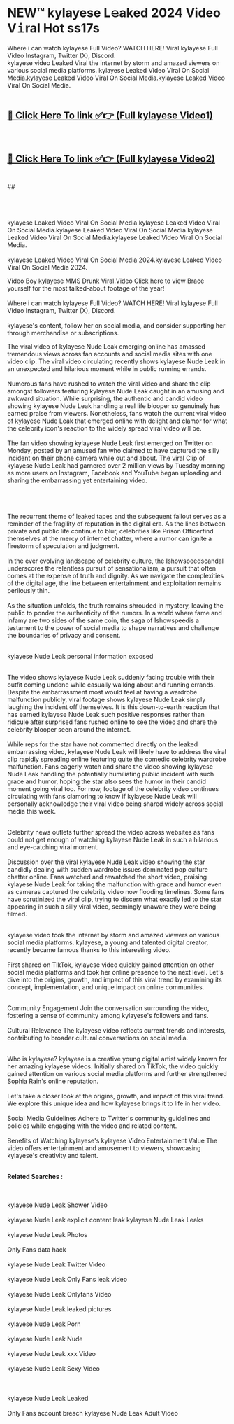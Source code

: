 
# NEW™ kylayese L𝚎aked 2024 Video V𝚒ral Hot ss17s

Where i can watch kylayese Full Video? WATCH HERE! Viral kylayese Full Video Instagram, Twitter (X), Discord. <br>
kylayese video Leaked Viral the internet by storm and amazed viewers on various social media platforms. kylayese Leaked Video Viral On Social Media.kylayese Leaked Video Viral On Social Media.kylayese Leaked Video Viral On Social Media.<br>
 <br>

##  <a href="https://clipsfans.site?title=kylayese&ref=git">🔴 Click Here To link ✅👉 (Full kylayese Video1) </a><br>
  <br>

##  <a href="https://clipsfans.site?title=kylayese&ref=git">🔴 Click Here To link ✅👉 (Full kylayese Video2)</a><br>
  <br>
  ##


  <br>

  <br>

<br><br>
kylayese Leaked Video Viral On Social Media.kylayese Leaked Video Viral On Social Media.kylayese Leaked Video Viral On Social Media.kylayese Leaked Video Viral On Social Media.kylayese Leaked Video Viral On Social Media.
<br><br>
kylayese Leaked Video Viral On Social Media 2024.kylayese Leaked Video Viral On Social Media 2024.


Video Boy kylayese MMS Drunk Viral.Video Click here to view Brace yourself for the most talked-about footage of the year!
<br><br>
Where i can watch kylayese Full Video? WATCH HERE! Viral kylayese Full Video Instagram, Twitter (X), Discord.
<br><br>
kylayese's content, follow her on social media, and consider supporting her through merchandise or subscriptions.


The viral video of kylayese Nude Leak emerging online has amassed tremendous views across fan accounts and social media sites with one video clip. The viral video circulating recently shows kylayese Nude Leak in an unexpected and hilarious moment while in public running errands.
<br><br>
Numerous fans have rushed to watch the viral video and share the clip amongst followers featuring kylayese Nude Leak caught in an amusing and awkward situation. While surprising, the authentic and candid video showing kylayese Nude Leak handling a real life blooper so genuinely has earned praise from viewers. Nonetheless, fans watch the current viral video of kylayese Nude Leak that emerged online with delight and clamor for what the celebrity icon's reaction to the widely spread viral video will be.
<br><br>
The fan video showing kylayese Nude Leak first emerged on Twitter on Monday, posted by an amused fan who claimed to have captured the silly incident on their phone camera while out and about. The viral Clip of kylayese Nude Leak had garnered over 2 million views by Tuesday morning as more users on Instagram, Facebook and YouTube began uploading and sharing the embarrassing yet entertaining video.
<br><br>


<br><br>
The recurrent theme of leaked tapes and the subsequent fallout serves as a reminder of the fragility of reputation in the digital era. As the lines between private and public life continue to blur, celebrities like Prison Officerfind themselves at the mercy of internet chatter, where a rumor can ignite a firestorm of speculation and judgment.
<br><br>
In the ever evolving landscape of celebrity culture, the Ishowspeedscandal underscores the relentless pursuit of sensationalism, a pursuit that often comes at the expense of truth and dignity. As we navigate the complexities of the digital age, the line between entertainment and exploitation remains perilously thin.
<br><br>
As the situation unfolds, the truth remains shrouded in mystery, leaving the public to ponder the authenticity of the rumors. In a world where fame and infamy are two sides of the same coin, the saga of Ishowspeedis a testament to the power of social media to shape narratives and challenge the boundaries of privacy and consent.
<br><br>





kylayese Nude Leak personal information exposed
<br><br>



The video shows kylayese Nude Leak suddenly facing trouble with their outfit coming undone while casually walking about and running errands. Despite the embarrassment most would feel at having a wardrobe malfunction publicly, viral footage shows kylayese Nude Leak simply laughing the incident off themselves. It is this down-to-earth reaction that has earned kylayese Nude Leak such positive responses rather than ridicule after surprised fans rushed online to see the video and share the celebrity blooper seen around the internet.
<br><br>
While reps for the star have not commented directly on the leaked embarrassing video, kylayese Nude Leak will likely have to address the viral clip rapidly spreading online featuring quite the comedic celebrity wardrobe malfunction. Fans eagerly watch and share the video showing kylayese Nude Leak handling the potentially humiliating public incident with such grace and humor, hoping the star also sees the humor in their candid moment going viral too. For now, footage of the celebrity video continues circulating with fans clamoring to know if kylayese Nude Leak will personally acknowledge their viral video being shared widely across social media this week.
<br><br>

Celebrity news outlets further spread the video across websites as fans could not get enough of watching kylayese Nude Leak in such a hilarious and eye-catching viral moment.
<br><br>
Discussion over the viral kylayese Nude Leak video showing the star candidly dealing with sudden wardrobe issues dominated pop culture chatter online. Fans watched and rewatched the short video, praising kylayese Nude Leak for taking the malfunction with grace and humor even as cameras captured the celebrity video now flooding timelines. Some fans have scrutinized the viral clip, trying to discern what exactly led to the star appearing in such a silly viral video, seemingly unaware they were being filmed.
<br><br>


kylayese video took the internet by storm and amazed viewers on various social media platforms. kylayese, a young and talented digital creator, recently became famous thanks to this interesting video.
<br><br>
First shared on TikTok, kylayese video quickly gained attention on other social media platforms and took her online presence to the next level. Let's dive into the origins, growth, and impact of this viral trend by examining its concept, implementation, and unique impact on online communities.
<br><br>

Community Engagement Join the conversation surrounding the video, fostering a sense of community among kylayese's followers and fans.
<br><br>
Cultural Relevance The kylayese video reflects current trends and interests, contributing to broader cultural conversations on social media.
<br><br>




Who is kylayese? kylayese is a creative young digital artist widely known for her amazing kylayese videos. Initially shared on TikTok, the video quickly gained attention on various social media platforms and further strengthened Sophia Rain's online reputation.
<br><br>
Let's take a closer look at the origins, growth, and impact of this viral trend. We explore this unique idea and how kylayese brings it to life in her video.
<br><br>
Social Media Guidelines Adhere to Twitter's community guidelines and policies while engaging with the video and related content.
<br><br>
Benefits of Watching kylayese's kylayese Video Entertainment Value The video offers entertainment and amusement to viewers, showcasing kylayese's creativity and talent.
<br><br>




<strong>Related Searches :</strong>

<br><br>
kylayese Nude Leak Shower Video
<br><br>
kylayese Nude Leak explicit content leak
kylayese Nude Leak Leaks
<br><br>
kylayese Nude Leak Photos
<br><br>
Only Fans data hack
<br><br>
kylayese Nude Leak Twitter Video
<br><br>
kylayese Nude Leak Only Fans leak video
<br><br>
kylayese Nude Leak Onlyfans Video
<br><br>
kylayese Nude Leak leaked pictures
<br><br>
kylayese Nude Leak Porn
<br><br>
kylayese Nude Leak Nude
<br><br>
kylayese Nude Leak xxx Video
<br><br>
kylayese Nude Leak Sexy Video
<br><br>
<br><br>
kylayese Nude Leak Leaked
<br><br>
Only Fans account breach
kylayese Nude Leak Adult Video
<br><br>